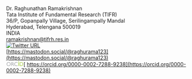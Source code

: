 Dr. Raghunathan Ramakrishnan         
Tata Institute of Fundamental Research (TIFR)           
36/P, Gopanpally Village, Serilingampally Mandal           
Hyderabad, Telengana 500019          
INDIA            
<ramakrishnan@tifrh.res.in>      
[![Twitter URL](https://img.shields.io/twitter/url/https/twitter.com/raghurama123.svg?style=social&label=%20%40raghurama123)](https://twitter.com/raghurama123)    
[https://mastodon.social/@raghurama123](https://mastodon.social/@raghurama123)   
<img src="assets/img/orcid.png"  height="15">[  https://orcid.org/0000-0002-7288-9238](https://orcid.org/0000-0002-7288-9238)     

